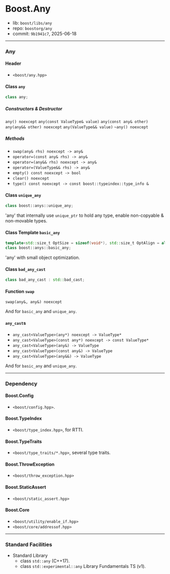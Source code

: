 # Boost.Any

* lib: `boost/libs/any`
* repo: `boostorg/any`
* commit: `9b1941c7`, 2025-06-18

------
### Any

#### Header

* `<boost/any.hpp>`

#### Class `any`

```c++
class any;
```

##### Constructors & Destructor

`any() noexcept`
`any(const ValueType& value)`
`any(const any& other)`
`any(any&& other) noexcept`
`any(ValueType&& value)`
`~any() noexcept`

##### Methods

* `swap(any& rhs) noexcept -> any&`
* `operator=(const any& rhs) -> any&`
* `operator=(any&& rhs) noexcept -> any&`
* `operator=(ValueType&& rhs) -> any&`
* `empty() const noexcept -> bool`
* `clear() noexcept`
* `type() const noexcept -> const boost::typeindex::type_info &`

#### Class `unique_any`

```c++
class boost::anys::unique_any;
```

'any' that internally use `unique_ptr` to hold any type, enable non-copyable & non-movable types.

#### Class Template `basic_any`

```c++
template<std::size_t OptSize = sizeof(void*), std::size_t OptAlign = alignof(void*)>
class boost::anys::basic_any;
```

'any' with small object optimization.

#### Class `bad_any_cast`

```c++
class bad_any_cast : std::bad_cast;
```

#### Function `swap`

`swap(any&, any&) noexcept`

And for `basic_any` and `unique_any`.

#### `any_cast`s

* `any_cast<ValueType>(any*) noexcept -> ValueType*`
* `any_cast<ValueType>(const any*) noexcept -> const ValueType*`
* `any_cast<ValueType>(any&) -> ValueType`
* `any_cast<ValueType>(const any&) -> ValueType`
* `any_cast<ValueType>(any&&) -> ValueType`

And for `basic_any` and `unique_any`.

------
### Dependency

#### Boost.Config

* `<boost/config.hpp>`.

#### Boost.TypeIndex

* `<boost/type_index.hpp>`, for RTTI.

#### Boost.TypeTraits

* `<boost/type_traits/*.hpp>`, several type traits.

#### Boost.ThrowException

* `<boost/throw_exception.hpp>`

#### Boost.StaticAssert

* `<boost/static_assert.hpp>`

#### Boost.Core

* `<boost/utility/enable_if.hpp>`
* `<boost/core/addressof.hpp>`

------
### Standard Facilities

* Standard Library
  * class `std::any` (C++17).
  * class `std::experimental::any` Library Fundamentals TS (v1).
